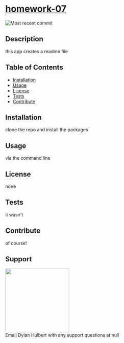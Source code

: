 # [homework-07](https://github.com/dylanhulbert/homework-07)
![Most recent commit](https://img.shields.io/github/last-commit/dylanhulbert/homework-07)
## Description
this app creates a readme file
## Table of Contents
* [Installation](##Installation)
* [Usage](##Usage)
* [License](##License)
* [Tests](##Tests) 
* [Contribute](##Contribute)
## Installation
clone the repo and install the packages
## Usage
via the command line
## License
none
## Tests
it wasn't
## Contribute
of course!
## Support
<img src="https://avatars0.githubusercontent.com/u/3588501?v=4" width="200" height="200"/>
<br/>Email Dylan Hulbert with any support questions at null
